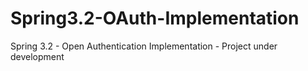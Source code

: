 # Spring3.2-OAuth-Implementation
Spring 3.2 - Open Authentication Implementation - Project under development
